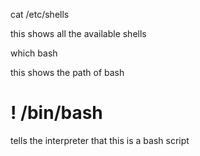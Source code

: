 cat /etc/shells

this shows all the available shells

which bash

this shows the path of bash

# ! /bin/bash

tells the interpreter that this is a bash script
